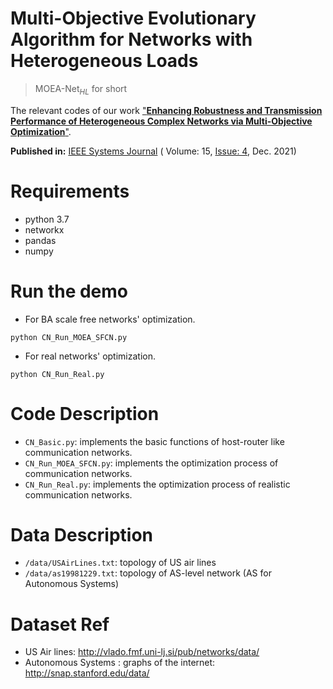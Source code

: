 # Multi-Objective Evolutionary Algorithm for Networks with Heterogeneous Loads

> MOEA-Net$_{HL}$ for short

The relevant codes of our work ["**Enhancing Robustness and Transmission Performance of Heterogeneous Complex Networks via Multi-Objective Optimization**"](https://ieeexplore.ieee.org/abstract/document/9523789). 

**Published in:** [IEEE Systems Journal](https://ieeexplore.ieee.org/xpl/RecentIssue.jsp?punumber=4267003) ( Volume: 15, [Issue: 4](https://ieeexplore.ieee.org/xpl/tocresult.jsp?isnumber=9645394), Dec. 2021)

# Requirements

- python 3.7
- networkx
- pandas
- numpy

# Run the demo

- For BA scale free networks' optimization.

```console
python CN_Run_MOEA_SFCN.py
```

- For real networks' optimization.

```console
python CN_Run_Real.py
```

# Code Description

- `CN_Basic.py`: implements the basic functions of host-router like communication networks.
- `CN_Run_MOEA_SFCN.py`: implements the optimization process of communication networks.
- `CN_Run_Real.py`: implements the optimization process of realistic communication networks.

# Data Description

- `/data/USAirLines.txt`: topology of US air lines
- `/data/as19981229.txt`: topology of AS-level network (AS for Autonomous Systems)

# Dataset Ref

- US Air lines: http://vlado.fmf.uni-lj.si/pub/networks/data/
- Autonomous Systems : graphs of the internet: http://snap.stanford.edu/data/